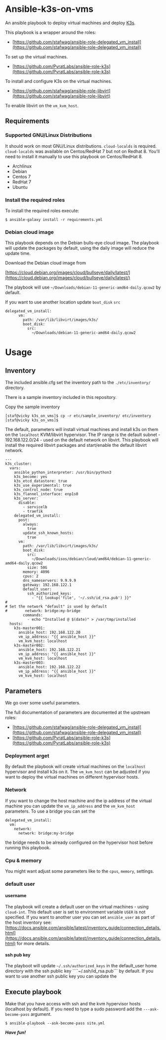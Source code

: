# Ansible-k3s-on-vms

An ansible playbook to deploy virtual machines and deploy [K3s](https://k3s.io/).

This playbook is a wrapper around the roles:

* [https://github.com/stafwag/ansible-role-delegated_vm_install](https://github.com/stafwag/ansible-role-delegated_vm_install)

To set up the virtual machines.

* [https://github.com/PyratLabs/ansible-role-k3s](https://github.com/PyratLabs/ansible-role-k3s)

To install and configure K3s on the virtual machines.

* [https://github.com/stafwag/ansible-role-libvirt](https://github.com/stafwag/ansible-role-libvirt)

To enable libvirt on the ```vm_kvm_host```.


## Requirements

### Supported GNU/Linux Distributions

It should work on most GNU/Linux distributions.
```cloud-localds``` is required. ```cloud-localds``` was available on
Centos/RedHat 7 but not on Redhat 8. You'll need to install it manually
to use this playbook on Centos/RedHat 8.

* Archlinux
* Debian
* Centos 7
* RedHat 7
* Ubuntu

### Install the required roles

To install the required roles execute:

```
$ ansible-galaxy install -r requirements.yml
```

### Debian cloud image

This playbook depends on the Debian bulls-eye cloud image. The playbook will update the packages by default,
using the daily image will reduce the update time.

Download the Debian cloud image from

[https://cloud.debian.org/images/cloud/bullseye/daily/latest/](https://cloud.debian.org/images/cloud/bullseye/daily/latest/)

The playbook will use ```~/Downloads/debian-11-generic-amd64-daily.qcow2``` by default.

If you want to use another location update ```boot_disk``` ```src``` 

```
delegated_vm_install:
      vm:
        path: /var/lib/libvirt/images/k3s/
        boot_disk:
          src:
            ~/Downloads/debian-11-generic-amd64-daily.qcow2
```


# Usage

## Inventory

The included ansible.cfg set the inventory path to the ```./etc/inventory/``` directory.

There is a sample inventory included in this repository.

Copy the sample inventory

```
[staf@vicky k3s_on_vms]$ cp -r etc/sample_inventory/ etc/inventory
[staf@vicky k3s_on_vms]$ 
```

The default, parameters will install virtual machines and install k3s on them on the ```localhost``` KVM/libvirt hypervisor.
The IP range is the default subnet - 192.168.122.0/24 - used on the default network on libvirt.
This playbook will install the required libvirt packages and start/enable the default libvirt network.

```
---
k3s_cluster:
  vars:
    ansible_python_interpreter: /usr/bin/python3
    k3s_become: yes
    k3s_etcd_datastore: true
    k3s_use_experimental: true
    k3s_control_node: true
    k3s_flannel_interface: enp1s0
    k3s_server:
      disable:
        - servicelb
        - traefik
    delegated_vm_install:
      post:
        always:
          true
        update_ssh_known_hosts:
          true
      vm:
        path: /var/lib/libvirt/images/k3s/
        boot_disk:
          src:
            ~/Downloads/isos/debian/cloud/amd64/debian-11-generic-amd64-daily.qcow2
          size: 50G
        memory: 4096
        cpus: 2
        dns_nameservers: 9.9.9.9
        gateway: 192.168.122.1
        default_user:
          ssh_authorized_keys:
            - "{{ lookup('file', '~/.ssh/id_rsa.pub') }}"
#
# Set the network "default" is used by default
#        network: bridge:my-bridge
        commands:
          - echo "Installed @ $(date)" > /var/tmp/installed
  hosts:
    k3s-master001:
      ansible_host: 192.168.122.20
      vm_ip_address: "{{ ansible_host }}"
      vm_kvm_host: localhost
    k3s-master002:
      ansible_host: 192.168.122.21
      vm_ip_address: "{{ ansible_host }}"
      vm_kvm_host: localhost
    k3s-master003:
      ansible_host: 192.168.122.22
      vm_ip_address: "{{ ansible_host }}"
      vm_kvm_host: localhost
```

## Parameters

We go over some useful parameters.

The full documentation of parameters are documented at the upstream roles:

* [https://github.com/stafwag/ansible-role-delegated_vm_install](https://github.com/stafwag/ansible-role-delegated_vm_install) 
* [https://github.com/PyratLabs/ansible-role-k3s](https://github.com/PyratLabs/ansible-role-k3s)

### Deployment arget

By default the playbook will create virtual machines on the ```localhost``` hypervisor and install k3s on it.
The ```vm_kvm_host``` can be adjusted if you want to deploy the virtual machines on different hypervisor hosts.

### Network

If you want to change the host machine and the ip address of the virtual machine you can update the ```vm_ip_address``` and the ```vm_kvm_host``` parameters.
To use a bridge you can set the

```
delegated_vm_install:
  vm:
    network:
      network: bridge:my-bridge
```

the bridge needs to be already configured on the hypervisor host before running this playbook.

### Cpu & memory

You might want adjust some parameters like to the ```cpus```,  ```memory```,  settings.

### default user

#### username

The playbook will create a default user on the virtual machines - using ```cloud-int```. This default user is set to environment variable ```USER``` is not specified.
If you want to another user you can set ```ansible_user``` as part of the host inventory see:
[https://docs.ansible.com/ansible/latest/inventory_guide/connection_details.html](https://docs.ansible.com/ansible/latest/inventory_guide/connection_details.html) for more details.

#### ssh pub key

The playboot will update ```~/.ssh/authorized_keys``` in the default_user home directory with the ssh public key ````~/.ssh/id_rsa.pub```  by default.
If you want to use another ssh public key you can update the 

## Execute playbook

Make that you have access with ssh and the kvm hypervisor hosts (localhost by default).
If you need to type a sudo password add the ```---ask-become-pass``` argument.

```
$ ansible-playbook --ask-become-pass site.yml
```

***Have fun!***
